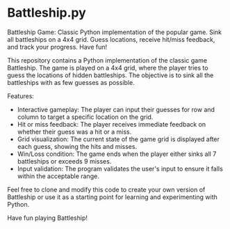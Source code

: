 # Battleship.py
Battleship Game: Classic Python implementation of the popular game. Sink all battleships on a 4x4 grid. Guess locations, receive hit/miss feedback, and track your progress. Have fun!

This repository contains a Python implementation of the classic game Battleship. The game is played on a 4x4 grid, where the player tries to guess the locations of hidden battleships. The objective is to sink all the battleships with as few guesses as possible.

Features:
- Interactive gameplay: The player can input their guesses for row and column to target a specific location on the grid.
- Hit or miss feedback: The player receives immediate feedback on whether their guess was a hit or a miss.
- Grid visualization: The current state of the game grid is displayed after each guess, showing the hits and misses.
- Win/Loss condition: The game ends when the player either sinks all 7 battleships or exceeds 9 misses.
- Input validation: The program validates the user's input to ensure it falls within the acceptable range.

Feel free to clone and modify this code to create your own version of Battleship or use it as a starting point for learning and experimenting with Python.

Have fun playing Battleship!
